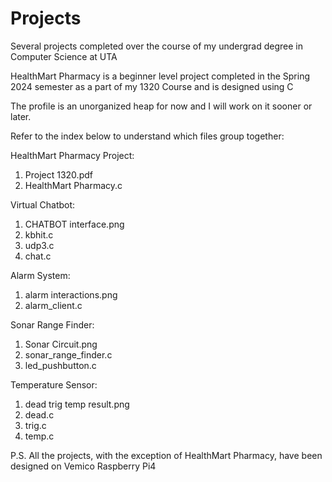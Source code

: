 # Projects
Several projects completed over the course of my undergrad degree in Computer Science at UTA

HealthMart Pharmacy is a beginner level project completed in the Spring 2024 semester as a part of my 1320 Course and is designed using C

The profile is an unorganized heap for now and I will work on it sooner or later.

Refer to the index below to understand which files group together:

HealthMart Pharmacy Project:
1) Project 1320.pdf
2) HealthMart Pharmacy.c

Virtual Chatbot:
1) CHATBOT interface.png
2) kbhit.c
3) udp3.c
4) chat.c

Alarm System:
1) alarm interactions.png
2) alarm_client.c

Sonar Range Finder:
1) Sonar Circuit.png
2) sonar_range_finder.c
3) led_pushbutton.c

Temperature Sensor:
1) dead trig temp result.png
2) dead.c
3) trig.c
4) temp.c


P.S.
All the projects, with the exception of HealthMart Pharmacy, have been designed on Vemico Raspberry Pi4
